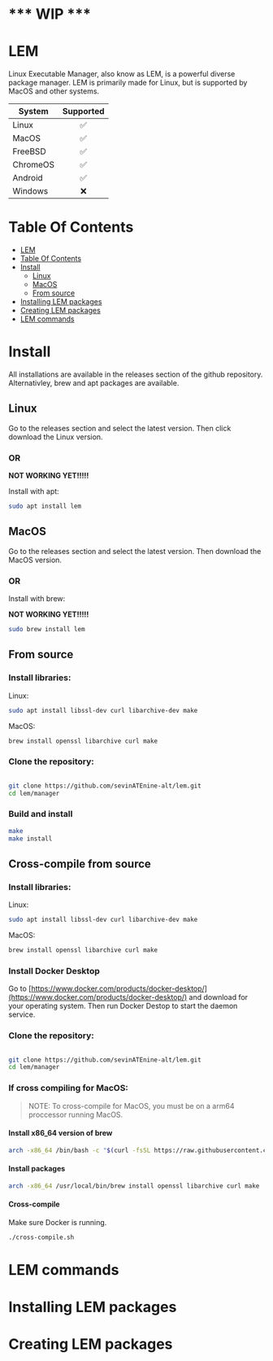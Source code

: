 # *** WIP ***

# LEM

Linux Executable Manager, also know as LEM, is a powerful diverse package manager.
LEM is primarily made for Linux, but is supported by MacOS and other systems.

| System      | Supported |
| ----------- | :-------: |
| Linux       | ✅        |
| MacOS       | ✅        |
| FreeBSD     | ✅        |
| ChromeOS    | ✅        |
| Android     | ✅        |
| Windows     | ❌        |

# Table Of Contents
- [LEM](#lem)
- [Table Of Contents](#table-of-contents)
- [Install](#install)
  * [Linux](#linux)
  * [MacOS](#macos)
  * [From source](#from-source)
- [Installing LEM packages](#installing-lem-packages)
- [Creating LEM packages](#creating-lem-packages)
- [LEM commands](#lem-commands)

# Install

All installations are available in the releases section of the github repository. Alternativley, brew and apt packages are available.

## Linux

Go to the releases section and select the latest version. Then click download the Linux version.

### OR

**NOT WORKING YET!!!!!**

Install with apt:
```bash
sudo apt install lem
```

## MacOS

Go to the releases section and select the latest version. Then download the MacOS version.

### OR

Install with brew:

**NOT WORKING YET!!!!!**

```bash
sudo brew install lem
```

## From source

### Install libraries:

Linux:

```bash
sudo apt install libssl-dev curl libarchive-dev make
```

MacOS:

```bash
brew install openssl libarchive curl make 
```

### Clone the repository:

```bash

git clone https://github.com/sevinATEnine-alt/lem.git
cd lem/manager
```

### Build and install

```bash
make
make install
```


## Cross-compile from source

### Install libraries:

Linux:

```bash
sudo apt install libssl-dev curl libarchive-dev make
```

MacOS:

```bash
brew install openssl libarchive curl make
```

### Install Docker Desktop

Go to [https://www.docker.com/products/docker-desktop/](https://www.docker.com/products/docker-desktop/) and download for your operating system. Then run Docker Destop to start the daemon service.

### Clone the repository:

```bash

git clone https://github.com/sevinATEnine-alt/lem.git
cd lem/manager
```

### If cross compiling for MacOS:
> NOTE: To cross-compile for MacOS, you must be on a arm64 proccessor running MacOS.

#### Install x86_64 version of brew

```bash
arch -x86_64 /bin/bash -c "$(curl -fsSL https://raw.githubusercontent.com/Homebrew/install/HEAD/install.sh)"
```

#### Install packages

```bash
arch -x86_64 /usr/local/bin/brew install openssl libarchive curl make
```

#### Cross-compile

Make sure Docker is running.

```bash
./cross-compile.sh
```

# LEM commands

# Installing LEM packages

# Creating LEM packages
